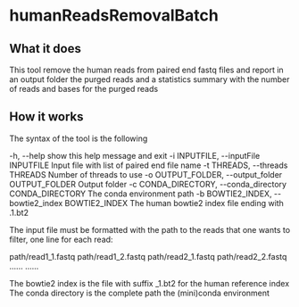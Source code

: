 # humanReadsRemovalBatch

## What it does
This tool remove the human reads from paired end fastq files and report in an output folder
the purged reads and a statistics summary with the number of reads and bases for the 
purged reads

## How it works
The syntax of the tool is the following

  -h, --help            show this help message and exit
  -i INPUTFILE, --inputFile INPUTFILE
                        Input file with list of paired end file name
  -t THREADS, --threads THREADS
                        Number of threads to use
  -o OUTPUT_FOLDER, --output_folder OUTPUT_FOLDER
                        Output folder
  -c CONDA_DIRECTORY, --conda_directory CONDA_DIRECTORY
                        The conda environment path
  -b BOWTIE2_INDEX, --bowtie2_index BOWTIE2_INDEX
                        The human bowtie2 index file ending with .1.bt2
                        
                        

The input file must be formatted with the path to the reads that one wants to filter, one 
line for each read:

path/read1_1.fastq
path/read1_2.fastq
path/read2_1.fastq
path/read2_2.fastq
......
......

The bowtie2 index is the file with suffix _1.bt2 for the human reference index
The conda directory is the complete path the (mini)conda environment 
